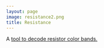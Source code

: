 ```yaml
---
layout: page
image: resistance2.png
title: Resistance
---
```

A [tool to decode resistor color bands.](http://www.bitmaskstudios.com/resistance/22222345)